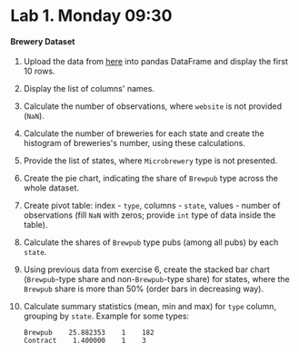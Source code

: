 # Lab 1. Monday 09:30

#### Brewery Dataset

1. Upload the data from [here](https://raw.githubusercontent.com/ternikov/hse/gh-pages/folder/dataMon1.csv) into pandas DataFrame and display the first 10 rows.
2. Display the list of columns' names.
3. Calculate the number of observations, where `website` is not provided \(`NaN`\).
4. Calculate the number of breweries for each state and create the histogram of breweries's number, using these calculations.
5. Provide the list of states, where `Microbrewery` type is not presented.
6. Create the pie chart, indicating the share of `Brewpub` type across the whole dataset.
7. Create pivot table: index - `type`, columns - `state`, values - number of observations \(fill `NaN` with zeros; provide `int` type of data inside the table\).
8. Calculate the shares of `Brewpub` type pubs \(among all pubs\) by each `state`.
9. Using previous data from exercise 6, create the stacked bar chart \(`Brewpub`-type share and non-`Brewpub`-type share\) for states, where the `Brewpub` share is more than 50% \(order bars in decreasing way\).
10. Calculate summary statistics \(mean, min and max\) for `type` column, grouping by `state`. Example for some types:

    ```text
    Brewpub    25.882353    1    182
    Contract    1.400000    1    3
    ```

